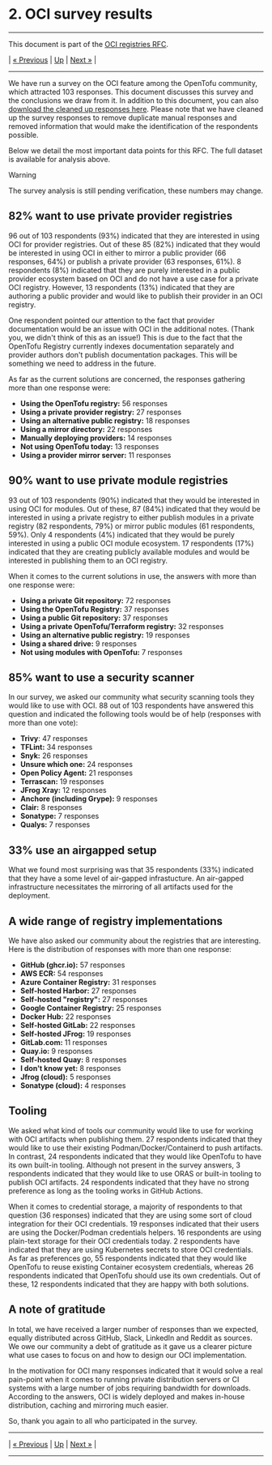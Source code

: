 # 2. OCI survey results

---

This document is part of the [OCI registries RFC](../20241206-oci-registries.md).

| [« Previous](1-oci-primer.md) | [Up](../20241206-oci-registries.md) | [Next »](3-design-considerations.md) |

---

We have run a survey on the OCI feature among the OpenTofu community, which attracted 103 responses. This document discusses this survey and the conclusions we draw from it. In addition to this document, you can also [download the cleaned up responses here](survey-results.csv). Please note that we have cleaned up the survey responses to remove duplicate manual responses and removed information that would make the identification of the respondents possible.

Below we detail the most important data points for this RFC. The full dataset is available for analysis above.

> [!WARNING]
> The survey analysis is still pending verification, these numbers may change.

## 82% want to use private provider registries

96 out of 103 respondents (93%) indicated that they are interested in using OCI for provider registries. Out of these 85 (82%) indicated that they would be interested in using OCI in either to mirror a public provider (66 responses, 64%) or publish a private provider (63 responses, 61%). 8 respondents (8%) indicated that they are purely interested in a public provider ecosystem based on OCI and do not have a use case for a private OCI registry. However, 13 respondents (13%) indicated that they are authoring a public provider and would like to publish their provider in an OCI registry.

One respondent pointed our attention to the fact that provider documentation would be an issue with OCI in the additional notes. (Thank you, we didn't think of this as an issue!) This is due to the fact that the OpenTofu Registry currently indexes documentation separately and provider authors don't publish documentation packages. This will be something we need to address in the future.

As far as the current solutions are concerned, the responses gathering more than one response were:

- **Using the OpenTofu registry:** 56 responses
- **Using a private provider registry:** 27 responses
- **Using an alternative public registry:** 18 responses
- **Using a mirror directory:** 22 responses
- **Manually deploying providers:** 14 responses
- **Not using OpenTofu today:** 13 responses
- **Using a provider mirror server:** 11 responses

## 90% want to use private module registries

93 out of 103 respondents (90%) indicated that they would be interested in using OCI for modules. Out of these, 87 (84%) indicated that they would be interested in using a private registry to either publish modules in a private registry (82 respondents, 79%) or mirror public modules (61 respondents, 59%). Only 4 respondents (4%) indicated that they would be purely interested in using a public OCI module ecosystem. 17 respondents (17%) indicated that they are creating publicly available modules and would be interested in publishing them to an OCI registry.

When it comes to the current solutions in use, the answers with more than one response were:

- **Using a private Git repository:** 72 responses
- **Using the OpenTofu Registry:** 37 responses
- **Using a public Git repository:** 37 responses
- **Using a private OpenTofu/Terraform registry:** 32 responses
- **Using an alternative public registry:** 19 responses
- **Using a shared drive:** 9 responses
- **Not using modules with OpenTofu:** 7 responses

## 85% want to use a security scanner

In our survey, we asked our community what security scanning tools they would like to use with OCI. 88 out of 103 respondents have answered this question and indicated the following tools would be of help (responses with more than one vote):

- **Trivy**: 47 responses
- **TFLint:** 34 responses
- **Snyk:** 26 responses
- **Unsure which one:** 24 responses
- **Open Policy Agent:** 21 responses
- **Terrascan:** 19 responses
- **JFrog Xray:** 12 responses
- **Anchore (including Grype):** 9 responses
- **Clair:** 8 responses
- **Sonatype:** 7 responses
- **Qualys:** 7 responses

## 33% use an airgapped setup

What we found most surprising was that 35 respondents (33%) indicated that they have a some level of air-gapped infrastucture. An air-gapped infrastructure necessitates the mirroring of all artifacts used for the deployment.

## A wide range of registry implementations

We have also asked our community about the registries that are interesting. Here is the distribution of responses with more than one response:

- **GitHub (ghcr.io):** 57 responses
- **AWS ECR:** 54 responses
- **Azure Container Registry:** 31 responses
- **Self-hosted Harbor:** 27 responses
- **Self-hosted "registry":** 27 responses
- **Google Container Registry:** 25 responses
- **Docker Hub:** 22 responses
- **Self-hosted GitLab:** 22 responses
- **Self-hosted JFrog:** 19 responses
- **GitLab.com:** 11 responses
- **Quay.io:** 9 responses
- **Self-hosted Quay:** 8 responses
- **I don't know yet:** 8 responses
- **Jfrog (cloud):** 5 responses
- **Sonatype (cloud):** 4 responses

## Tooling

We asked what kind of tools our community would like to use for working with OCI artifacts when publishing them. 27 respondents indicated that they would like to use their existing Podman/Docker/Containerd to push artifacts. In contrast, 24 respondents indicated that they would like OpenTofu to have its own built-in tooling. Although not present in the survey answers, 3 respondents indicated that they would like to use ORAS or built-in tooling to publish OCI artifacts. 24 respondents indicated that they have no strong preference as long as the tooling works in GitHub Actions.

When it comes to credential storage, a majority of respondents to that question (36 responses) indicated that they are using some sort of cloud integration for their OCI credentials. 19 responses indicated that their users are using the Docker/Podman credentials helpers. 16 respondents are using plain-text storage for their OCI credentials today. 2 respondents have indicated that they are using Kubernetes secrets to store OCI credentials. As far as preferences go, 55 respondents indicated that they would like OpenTofu to reuse existing Container ecosystem credentials, whereas 26 respondents indicated that OpenTofu should use its own credentials. Out of these, 12 respondents indicated that they are happy with both solutions.

## A note of gratitude

In total, we have received a larger number of responses than we expected, equally distributed across GitHub, Slack, LinkedIn and Reddit as sources. We owe our community a debt of gratitude as it gave us a clearer picture what use cases to focus on and how to design our OCI implementation. 

In the motivation for OCI many responses indicated that it would solve a real pain-point when it comes to running private distribution servers or CI systems with a large number of jobs requiring bandwidth for downloads. According to the answers, OCI is widely deployed and makes in-house distribution, caching and mirroring much easier.

So, thank you again to all who participated in the survey.

---

| [« Previous](1-oci-primer.md) | [Up](../20241206-oci-registries.md) | [Next »](3-design-considerations.md) |

---
